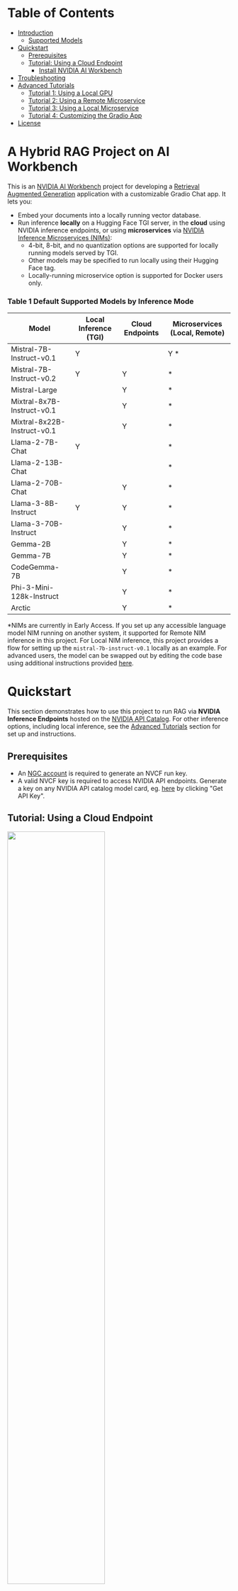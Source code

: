 # Table of Contents
* [Introduction](https://github.com/nv-edwli/workbench-example-hybrid-rag?tab=readme-ov-file#a-hybrid-rag-project-on-ai-workbench)
   * [Supported Models](https://github.com/nv-edwli/workbench-example-hybrid-rag?tab=readme-ov-file#table-1-default-supported-models-by-inference-mode)
* [Quickstart](https://github.com/nv-edwli/workbench-example-hybrid-rag?tab=readme-ov-file#quickstart)
   * [Prerequisites](https://github.com/nv-edwli/workbench-example-hybrid-rag?tab=readme-ov-file#prerequisites)
   * [Tutorial: Using a Cloud Endpoint](https://github.com/nv-edwli/workbench-example-hybrid-rag?tab=readme-ov-file#tutorial-using-a-cloud-endpoint)
      * [Install NVIDIA AI Workbench](https://github.com/nv-edwli/workbench-example-hybrid-rag?tab=readme-ov-file#nvidia-ai-workbench)
* [Troubleshooting](https://github.com/nv-edwli/workbench-example-hybrid-rag?tab=readme-ov-file#troubleshooting)
* [Advanced Tutorials](https://github.com/nv-edwli/workbench-example-hybrid-rag?tab=readme-ov-file#advanced-tutorials)
   * [Tutorial 1: Using a Local GPU](https://github.com/nv-edwli/workbench-example-hybrid-rag?tab=readme-ov-file#tutorial-1-using-a-local-gpu)
   * [Tutorial 2: Using a Remote Microservice](https://github.com/nv-edwli/workbench-example-hybrid-rag?tab=readme-ov-file#tutorial-2-using-a-remote-microservice)
   * [Tutorial 3: Using a Local Microservice](https://github.com/nv-edwli/workbench-example-hybrid-rag?tab=readme-ov-file#tutorial-3-using-a-local-microservice)
   * [Tutorial 4: Customizing the Gradio App](https://github.com/nv-edwli/workbench-example-hybrid-rag?tab=readme-ov-file#tutorial-4-customizing-the-gradio-app)
* [License](https://github.com/nv-edwli/workbench-example-hybrid-rag?tab=readme-ov-file#license)

# A Hybrid RAG Project on AI Workbench
This is an [NVIDIA AI Workbench](https://www.nvidia.com/en-us/deep-learning-ai/solutions/data-science/workbench/) project for developing a [Retrieval Augmented Generation](https://blogs.nvidia.com/blog/what-is-retrieval-augmented-generation/) application with a customizable Gradio Chat app. It lets you:
* Embed your documents into a locally running vector database.
* Run inference **locally** on a Hugging Face TGI server, in the **cloud** using NVIDIA inference endpoints, or using **microservices** via [NVIDIA Inference Microservices (NIMs)](https://www.nvidia.com/en-us/ai/):
    * 4-bit, 8-bit, and no quantization options are supported for locally running models served by TGI.
    * Other models may be specified to run locally using their Hugging Face tag.
    * Locally-running microservice option is supported for Docker users only.

### Table 1 Default Supported Models by Inference Mode

 | Model    | Local Inference (TGI) | Cloud Endpoints | Microservices (Local, Remote)  |
 | -------- | --------------------- | --------------- | ------------------------------ |
 | Mistral-7B-Instruct-v0.1 |    Y  |                 | Y *                            |
 | Mistral-7B-Instruct-v0.2 |    Y  |     Y           | *                              |
 | Mistral-Large |                  |     Y           | *                              |
 | Mixtral-8x7B-Instruct-v0.1 |     |     Y           | *                              |
 | Mixtral-8x22B-Instruct-v0.1 |    |     Y           | *                              |
 | Llama-2-7B-Chat |             Y  |                 | *                              |
 | Llama-2-13B-Chat |               |                 | *                              |
 | Llama-2-70B-Chat |               |     Y           | *                              |
 | Llama-3-8B-Instruct |         Y  |     Y           | *                              |
 | Llama-3-70B-Instruct |           |     Y           | *                              |
 | Gemma-2B |                       |     Y           | *                              |
 | Gemma-7B |                       |     Y           | *                              |
 | CodeGemma-7B |                   |     Y           | *                              |
 | Phi-3-Mini-128k-Instruct |       |     Y           | *                              |
 | Arctic |                         |     Y           | *                              |

*NIMs are currently in Early Access. If you set up any accessible language model NIM running on another system, it supported for Remote NIM inference in this project. For Local NIM inference, this project provides a flow for setting up the ``mistral-7b-instruct-v0.1`` locally as an example. For advanced users, the model can be swapped out by editing the code base using additional instructions provided [here](https://github.com/NVIDIA/workbench-example-hybrid-rag/blob/main/code/scripts/local-nim-configs/README.md). 

# Quickstart
This section demonstrates how to use this project to run RAG via **NVIDIA Inference Endpoints** hosted on the [NVIDIA API Catalog](https://build.nvidia.com/explore/discover). For other inference options, including local inference, see the [Advanced Tutorials](#advanced-tutorials) section for set up and instructions.

## Prerequisites
- An [NGC account](https://ngc.nvidia.com/signin) is required to generate an NVCF run key. 
- A valid NVCF key is required to access NVIDIA API endpoints. Generate a key on any NVIDIA API catalog model card, eg. [here](https://build.nvidia.com/mistralai/mistral-7b-instruct-v2) by clicking "Get API Key". 

## Tutorial: Using a Cloud Endpoint

<img src="./code/chatui/static/cloud.gif" width="66%" height="auto">

1. [Install and configure](#nvidia-ai-workbench) AI Workbench locally and open up AI Workbench. Select a location of your choice. 
2. Fork this repo into *your own* GitHub account.
3. **Inside AI Workbench**:
    - Click **Clone Project** and enter the repo URL of your newly-forked repo.
    - AI Workbench will automatically clone the repo and build out the project environment, which can take several minutes to complete. 
    - Upon `Build Complete`, navigate to **Environment** > **Secrets** > **NVCF_RUN_KEY** > **Configure** and paste in your NVCF run key as a project secret. 
    - Select **Open Chat** on the top right of the AI Workbench window, and the Gradio app will open in a browser. 
4. **In the Gradio Chat app**:
    - Click **Set up RAG Backend**. This triggers a one-time backend build which can take a few moments to initialize.
    - Select the **Cloud** option, select a model family and model name, and submit a query. 
    - To perform RAG, select **Upload Documents Here** from the right hand panel of the chat UI.
         - You may see a warning that the vector database is not ready yet. If so wait a moment and try again. 
    - When the database starts, select **Click to Upload** and choose the text files to upload.
    - Once the files upload, the **Toggle to Use Vector Database** next to the text input box will turn on.
    - Now query your documents! What are they telling you?
    - To change the endpoint, choose a different model from the dropdown on the right-hand settings panel and continue querying.

---
**Next Steps:**
* If you get stuck, check out the ["Troubleshooting"](#troubleshooting) section.
* For tutorials on other supported inference modes, check out the ["Advanced Tutorials"](#advanced-tutorials) section below. 

---

### NVIDIA AI Workbench
**Note:** [NVIDIA AI Workbench](https://www.youtube.com/watch?v=ntMRzPzSvM4) is the easiest way to get this RAG app running.
- NVIDIA AI Workbench is a <ins>free client application</ins> that you can install on your own machines.
- It provides portable and reproducible dev environments by handling Git repos and containers for you.
- Installing on a local system? Check out our guides here for [Windows](https://docs.nvidia.com/ai-workbench/user-guide/latest/installation/windows.html), [Local Ubuntu 22.04](https://docs.nvidia.com/ai-workbench/user-guide/latest/installation/ubuntu-local.html) and for [macOS 12 or higher](https://docs.nvidia.com/ai-workbench/user-guide/latest/installation/macos.html)
- Installing on a remote system? Check out our guide for [Remote Ubuntu 22.04](https://docs.nvidia.com/ai-workbench/user-guide/latest/installation/ubuntu-remote.html)

# Troubleshooting

Need help? Submit any questions, bugs, feature requests, and feedback at the Developer Forum for AI Workbench. The dedicated thread for this Hybrid RAG example project is located [here](https://forums.developer.nvidia.com/t/support-workbench-example-project-hybrid-rag/288565). 

### How do I open AI Workbench?
- Make sure you [installed](#nvidia-ai-workbench) AI Workbench. There should be a desktop icon on your system. Double click it to start AI Workbench.

    <img src="./code/chatui/static/desktop-app.png" width="10%" height="auto">

### How do I clone this repo with AI Workbench?
- Make sure you have opened AI Workbench.
- Click on the **Local** location (or whatever location you want to clone into).
- If this is your first project, click the green **Clone Existing Project** button.
    - Otherwise, click **Clone Project** in the top right
- Drop in the repo URL, leave the default path, and click **Clone**. 

    <img src="./code/chatui/static/clone.png" width="66%" height="auto">

### I've cloned the project, but now nothing seems to be happening?
- The container is likely building and can take several minutes.
- Look at the very <ins>bottom</ins> of the Workbench window, you will see a **Build Status** widget.
- Click it to expand the build output. 
- When the container is built, the widget will say `Build Ready`.
- Now you can begin. 

    <img src="./code/chatui/static/built.png" width="66%" height="auto">

### How do I start the Chat application?
- Check that the container finished building.
- When it finishes, click the green **Open Chat** button at the top right.

    <img src="./code/chatui/static/chat.png" width="66%" height="auto">

### Something went wrong, how do I debug the Chat application?
- Look at the bottom left of the AI Workbench window, you will see an **Output** widget.
- Click it to expand the output. 
- Expand the dropdown, navigate to ``Applications`` > ``Chat``.
- You can now view all debug messages in the Output window in real time. 

### How can I customize this project with AI Workbench?
- Check that the container is built.
- Then click the green **dropdown** next to the `Open Chat` button at the top right.
- Select **JupyterLab** to start editing the code. Alternatively, you may configure VSCode support [here](https://docs.nvidia.com/ai-workbench/user-guide/latest/reference/applications/built-in/vs-code.html).

    <img src="./code/chatui/static/jupyter.png" width="66%" height="auto">

# Advanced Tutorials
This section shows you how to use different inference modes with this RAG project. For these tutorials, a GPU of at least 12 GB of vRAM is recommended. If you don't have one, go back to the [Quickstart Tutorial](#tutorial-using-a-cloud-endpoint) that shows how to use **Cloud Endpoints**. 

## Tutorial 1: Using a local GPU
This tutorial assumes you already cloned this Hybrid RAG project to your AI Workbench. If not, please follow the beginning of the [Quickstart Tutorial](#tutorial-using-a-cloud-endpoint). 

<img src="./code/chatui/static/local.gif" width="66%" height="auto">

### Additional Configurations
Some additional configurations in AI Workbench are required to run this tutorial. Unlike the previous tutorials, these configs are not added to the project by default, so please follow the following instructions closely to ensure a proper setup. 

A Hugging Face API token is required for running models **locally**. [See how to create a token here](https://huggingface.co/docs/hub/en/security-tokens).

Verify that "You have been granted access to this model" appears on the model cards for any models you are also interested in running locally:
  * [Mistral-7B-Instruct-v0.1](https://huggingface.co/mistralai/Mistral-7B-Instruct-v0.1)
  * [Mistral-7B-Instruct-v0.2](https://huggingface.co/mistralai/Mistral-7B-Instruct-v0.2)
  * [Llama-2-7b-chat-hf](https://huggingface.co/meta-llama/Llama-2-7b-chat-hf)
  * [Llama-3-8B-Instruct](https://huggingface.co/meta-llama/Meta-Llama-3-8B-Instruct)

1. If the project is already running, shut down the project environment under **Environment** > **Stop Environment**. This will ensure restarting the environment will incorporate all the below configurations. 
2. In AI Workbench, add the following entries under **Environment** > **Secrets**. You should also configure the ``NVCF_RUN_KEY`` if not already done so.
   * <ins>Your Hugging Face Username</ins>: This is used to clone the model weights locally from Hugging Face.
       * _Name_: ``HUGGING_FACE_HUB_USERNAME``
       * _Value_: (Your HF Username)
       * _Description_: HF Username for cloning model weights locally
   * <ins>Your Hugging Face Token</ins>: This is used to clone the model weights locally from Hugging Face.
       * _Name_: ``HUGGING_FACE_HUB_TOKEN``
       * _Value_: (Your HF API Key)
       * _Description_: HF Token for cloning model weights locally
3. **Rebuild** the project if needed to incorporate changes.

**Note:** All subsequent tutorials will assume ``NVCF_RUN_KEY``, ``HUGGING_FACE_HUB_USERNAME``, and ``HUGGING_FACE_HUB_TOKEN`` are already configured with your credentials. 

### Inference

1. Select the green **Open Chat** button on the top right the AI Workbench project window. 
2. Once the UI opens, click **Set up RAG Backend**. This triggers a one-time backend build which can take a few moments to initialize.
3. Select the **Local System** inference mode under ``Inference Settings`` > ``Inference Mode``. 
4. Select a model from the dropdown on the right hand settings panel. Ensure you have proper access permissions for the model; instructions are [here](https://github.com/nv-edwli/workbench-example-hybrid-rag?tab=readme-ov-file#additional-configurations).
    * You can also input a custom model from Hugging Face, following the same format. Careful--not all models and quantization levels may be supported in this TGI server version!
5. Select a quantization level. The recommended precision for your system will be pre-selected for you, but full, 8-bit, and 4-bit bitsandbytes precision levels are currently supported. 

##### Table 2 System Resources vs Model Size and Quantization

 | vRAM    | System RAM | Disk Storage | Model Size & Quantization |
 |---------|------------|--------------|---------------------------|
 | >=12 GB | 32 GB      | 40 GB        | 7B & int4                 |
 | >=24 GB | 64 GB      | 40 GB        | 7B & int8                 |
 | >=40 GB | 64 GB      | 40 GB        | 7B & none                 |

6. Select **Load Model** to pre-fetch the model. This will take up to several minutes to perform an initial download of the model to the project cache. Subsequent loads will detect this cached model. 
7. Select **Start Server** to start the inference server with your current local GPU. This may take a moment to warm up.
8. Now, start chatting! Queries will be made to the model running on your local system whenever this inference mode is selected.

### Using RAG

9. In the right hand panel of the Chat UI select **Upload Documents Here**. Click to upload or drag and drop the desired text files to upload.
   * You may see a warning that the vector database is not ready yet. If so wait a moment and try again. 
10. Once the files upload, the **Toggle to Use Vector Database** next to the text input box will turn on by default.
11. Now query your documents! To use a different model, stop the server, make your selections, and restart the inference server. 

## Tutorial 2: Using a Remote Microservice
This tutorial assumes you already cloned this Hybrid RAG project to your AI Workbench. If not, please follow the beginning of the [Quickstart Tutorial](#tutorial-using-a-cloud-endpoint). 

<img src="./code/chatui/static/microservice.gif" width="75%" height="auto">

### Additional Configurations

* Set up your NVIDIA NeMo Inference Microservice to run self-hosted on another system of your choice. After joining the [EA Program](https://developer.nvidia.com/nemo-microservices-early-access), the playbook to get started is located [here](https://developer.nvidia.com/docs/nemo-microservices/inference/playbooks/nmi_playbook.html). Remember the _model name_ and the _ip address_ of this running microservice. 

### Inference

1. Select the green **Open Chat** button on the top right the AI Workbench project window. 
2. Once the UI opens, click **Set up RAG Backend**. This triggers a one-time backend build which can take a few moments to initialize.
3. Select the **Self-hosted Microservice** inference mode under ``Inference Settings`` > ``Inference Mode``. 
4. Select the **Remote** tab in the right hand settings panel. Input the **IP address** of the accessible system running the microservice, as well as the **model name** selected to run with that microservice. 
5. Now start chatting! Queries will be made to the microservice running on a remote system whenever this inference mode is selected.

### Using RAG

6. In the right hand panel of the Chat UI select **Upload Documents Here**. Click to upload or drag and drop the desired text files to upload. 
   * You may see a warning that the vector database is not ready yet. If so wait a moment and try again. 
7. Once uploaded successfully, the **Toggle to Use Vector Database** should turn on by default next to your text input box.
8. Now you may query your documents!

## Tutorial 3: Using a Local Microservice
Spinning up a Microservice to run locally from inside this AI Workbench Hybrid RAG project is an area of active development. This tutorial has been tested on 1x Windows RTX 4090 and 2x A6000s on Ubuntu 22.04 and is currently being improved. In this tutorial, you will see how to generate a model repository for the Mistral-7B-Instruct-v0.1 model and run the NIM container for that model. Any other choice of model will require further customization of code and scripts; please see Tutorial 4 below for details. 

Here are some important **PREREQUISITES**:
* This tutorial assumes you already have this Hybrid RAG project cloned to your AI Workbench and have configured the pre-defined project secrets. If not, please first follow the first few steps of the basic [Quickstart](#quickstart). 
* Your AI Workbench <ins>must</ins> be running with a **DOCKER** container runtime. Podman is unsupported.
* You must have access to NeMo Inference Microservice (NIMs) [Early Access Program](https://developer.nvidia.com/nemo-microservices-early-access). 
* Shut down any other processes running locally on the GPU as these may result in memory issues when running the microservice locally. 

### Additional Configurations
Some additional configurations in AI Workbench are required to run this tutorial. Unlike the previous tutorials, these configs are not added to the project by default, so please follow the following instructions closely to ensure a proper setup. 

1. If running, shut down the project environment under **Environment** > **Stop Environment**. This will ensure restarting the environment will incorporate all the below configurations. 
2. In AI Workbench, add the following entries under **Environment** > **Secrets**. You should also configure the ``NVCF_RUN_KEY`` from the [Quickstart Tutorial](https://github.com/nv-edwli/workbench-example-hybrid-rag?tab=readme-ov-file#tutorial-using-a-cloud-endpoint) and the ``HUGGING_FACE_HUB_USERNAME`` and ``HUGGING_FACE_HUB_TOKEN`` from [Tutorial 1](https://github.com/nv-edwli/workbench-example-hybrid-rag?tab=readme-ov-file#additional-configurations) if not already done so.:
   * <ins>Your NGC API Key</ins>: This is used to authenticate when pulling the NIM container from NGC. Remember, you must be in the Early Access Program to access this container.
       * _Name_: ``NGC_CLI_API_KEY``
       * _Value_: (Your NGC API Key)
       * _Description_: NGC API Key for NIM authentication
3. Add and/or modify the following under **Environment** > **Variables**:
   * ``DOCKER_HOST``: location of your docker socket, eg. ``unix:///var/host-run/docker.sock``
   * ``LOCAL_NIM_HOME``: location of where your NIM files will be stored, for example ``/mnt/c/Users/<my-user>`` for Windows or ``/home/<my-user>`` for Linux
4. Add the following under **Environment** > **Mounts**:
   * <ins>A Docker Socket Mount</ins>: This is a mount for the docker socket for the container to properly interact with the host Docker Engine.
      * _Type_: ``Host Mount``
      * _Target_: ``/var/host-run``
      * _Source_: ``/var/run``
      * _Description_: Mount for Docker socket (Local NIM)
   * <ins>A Filesystem Mount</ins>: This is a mount to properly run and manage your LOCAL_NIM_HOME on the host from inside the project container for generating the model repo. 
      * _Type_: ``Host Mount``
      * _Target_: ``/mnt/host-home``
      * _Source_: (Your LOCAL_NIM_HOME location) , for example ``/mnt/c/Users/<my-user>`` for Windows or ``/home/<my-user>`` for Linux
      * _Description_: Host mount from /mnt/host-home to LOCAL_NIM_HOME (Local NIM)
5. **Rebuild** the project if needed.

### Inference
1. Select the green **Open Chat** button on the top right the AI Workbench project window.
2. Once the UI opens, click **Set up RAG Backend**. This triggers a one-time backend build which can take a few moments to initialize.
3. Select the **Self-hosted Microservice** inference mode under ``Inference Settings`` > ``Inference Mode``. 
4. Select the **Local** sub-tab in the right hand settings panel.
5. Leave the **Model Name** as default and select **Generate Model Repo**. This can take several minutes to download the model weights and convert them into a TRT-LLM model repository.
6. Select **Start Microservice**. This may take a few moments to complete. 
7. Now, you can start chatting! Queries will be made to your microservice running on the local system whenever this inference mode is selected.

### Using RAG

8. In the right hand panel of the Chat UI select **Upload Documents Here**. Click to upload or drag and drop the desired text files to upload. 
   * You may see a warning that the vector database is not ready yet. If so wait a moment and try again. 
9. Once uploaded successfully, the **Toggle to Use Vector Database** should turn on by default next to your text input box.
10. Now you may query your documents!

To use a different model other than the provided default ``mistral-7b-instruct-v0.1``, you may find supplemental README instructions [here](https://github.com/NVIDIA/workbench-example-hybrid-rag/blob/main/code/scripts/local-nim-configs/README.md) helpful when customizing the code base. 

## Tutorial 4: Customizing the Gradio App
By default, you may customize Gradio app using the jupyterlab container application. Alternatively, you may configure VSCode support [here](https://docs.nvidia.com/ai-workbench/user-guide/latest/reference/applications/built-in/vs-code.html).

1. In AI Workbench, select the green **dropdown** from the top right and select **Open JupyterLab**.
2. Go into the `code/chatui/` folder and start editing the files.
3. Save the files.
4. To see your changes, stop the Chat UI and restart it.
5. To version your changes, commit them in the Workbench project window and push to your GitHub repo.

In addition to modifying the Gradio frontend, you can also use the Jupyterlab or another IDE to customize other aspects of the project, eg. custom chains, backend server, scripts, configs, etc.

# License
This NVIDIA AI Workbench example project is under the [Apache 2.0 License](https://github.com/NVIDIA/workbench-example-hybrid-rag/blob/main/LICENSE.txt)

This project may download and install additional third-party open source software projects. Review the license terms of these open source projects before use. Third party components used as part of this project are subject to their separate legal notices or terms that accompany the components. You are responsible for confirming compliance with third-party component license terms and requirements. 
